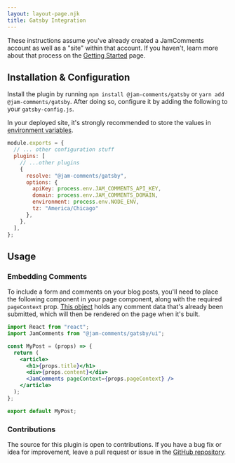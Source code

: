 ```yaml
---
layout: layout-page.njk
title: Gatsby Integration
---
```


These instructions assume you've already created a JamComments account as well as a "site" within that account. If you haven't, learn more about that process on the [Getting Started](/docs/getting-started) page.

## Installation & Configuration

Install the plugin by running `npm install @jam-comments/gatsby` or `yarn add @jam-comments/gatsby`. After doing so, configure it by adding the following to your `gatsby-config.js`.

<div class="warning">
  <span>
    In your deployed site, it's strongly recommended to store the values in <a href="https://www.gatsbyjs.com/docs/how-to/local-development/environment-variables/">environment variables</a>.
  </span>
</div>

```javascript
module.exports = {
  // ... other configuration stuff
  plugins: [
    // ...other plugins
    {
      resolve: "@jam-comments/gatsby",
      options: {
        apiKey: process.env.JAM_COMMENTS_API_KEY,
        domain: process.env.JAM_COMMENTS_DOMAIN,
        environment: process.env.NODE_ENV,
        tz: "America/Chicago"
      },
    },
  ],
};
```

## Usage

### Embedding Comments

To include a form and comments on your blog posts, you'll need to place the following component in your page component, along with the required `pageContext` prop. [This object](https://www.gatsbyjs.com/docs/creating-and-modifying-pages) holds any comment data that's already been submitted, which will then be rendered on the page when it's built.

```jsx
import React from "react";
import JamComments from "@jam-comments/gatsby/ui";

const MyPost = (props) => {
  return (
    <article>
      <h1>{props.title}</h1>
      <div>{props.content}</div>
      <JamComments pageContext={props.pageContext} />
    </article>
  );
};

export default MyPost;
```

### Contributions

The source for this plugin is open to contributions. If you have a bug fix or idea for improvement, leave a pull request or issue in the [GitHub repository](https://github.com/alexmacarthur/jam-comments-javascript/tree/master/packages/gatsby).
